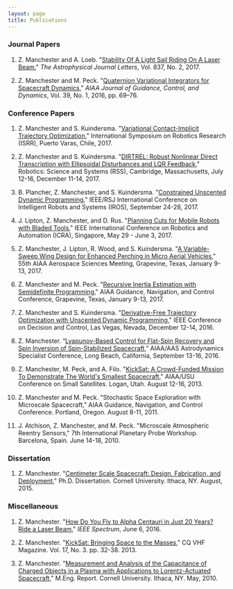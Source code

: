```yaml
---
layout: page
title: Publications
---
```


### Journal Papers 

1. Z. Manchester and A. Loeb. "[Stability Of A Light Sail Riding On A Laser Beam](http://iopscience.iop.org/article/10.3847/2041-8213/aa619b/)," *The Astrophysical Journal Letters*, Vol. 837, No. 2, 2017.

2. Z. Manchester and M. Peck. "[Quaternion Variational Integrators for Spacecraft Dynamics](http://zacinaction.github.io/docs/Variational_Integrator.pdf)," *AIAA Journal of Guidance, Control, and Dynamics*, Vol. 39, No. 1, 2016, pp. 69–76.

### Conference Papers

1. Z. Manchester and S. Kuindersma. "[Variational Contact-Implicit Trajectory Optimization](http://zacinaction.github.io/docs/Variational_Contact.pdf)," International Symposium on Robotics Research (ISRR), Puerto Varas, Chile, 2017.

2. Z. Manchester and S. Kuindersma. "[DIRTREL: Robust Nonlinear Direct Transcription with Ellipsoidal Disturbances and LQR Feedback](http://zacinaction.github.io/docs/dirtrel.pdf)," Robotics: Science and Systems (RSS), Cambridge, Massachusetts, July 12-16, December 11-14, 2017.

3. B. Plancher, Z. Manchester, and S. Kuindersma. "[Constrained Unscented Dynamic Programming](http://zacinaction.github.io/docs/constrained-udp.pdf)," IEEE/RSJ International Conference on Intelligent Robots and Systems (IROS), September 24-28, 2017.

4. J. Lipton, Z. Manchester, and D. Rus. "[Planning Cuts for Mobile Robots with Bladed Tools](http://zacinaction.github.io/docs/Robot_Saw.pdf)," IEEE International Conference on Robotics and Automation (ICRA), Singapore, May 29 - June 3, 2017.

5.	Z. Manchester, J. Lipton, R. Wood, and S. Kuindersma. "[A Variable-Sweep Wing Design for Enhanced Perching in Micro Aerial Vehicles](http://zacinaction.github.io/docs/Morphing_Wing.pdf)," 55th AIAA Aerospace Sciences Meeting, Grapevine, Texas, January 9-13, 2017.

6.	Z. Manchester and M. Peck. "[Recursive Inertia Estimation with Semidefinite Programming](http://zacinaction.github.io/docs/Inertia_Estimation.pdf)," AIAA Guidance, Navigation, and Control Conference, Grapevine, Texas, January 9-13, 2017.

7.	Z. Manchester and S. Kuindersma. "[Derivative-Free Trajectory Optimization with Unscented Dynamic Programming](http://zacinaction.github.io/docs/udp.pdf)," IEEE Conference on Decision and Control, Las Vegas, Nevada, December 12-14, 2016.

8.	Z. Manchester. “[Lyapunov-Based Control for Flat-Spin Recovery and Spin Inversion of Spin-Stabilized Spacecraft](http://zacinaction.github.io/docs/Spin_Control.pdf),” AIAA/AAS Astrodynamics Specialist Conference, Long Beach, California, September 13-16, 2016.

9. Z. Manchester, M. Peck, and A. Filo. "[KickSat: A Crowd-Funded Mission To Demonstrate The World's Smallest Spacecraft](http://zacinaction.github.io/docs/KickSat_SmallSat.pdf)," AIAA/USU Conference on Small Satellites. Logan, Utah. August 12-16, 2013.

10. Z. Manchester and M. Peck. "Stochastic Space Exploration with Microscale Spacecraft," AIAA Guidance, Navigation, and Control Conference. Portland, Oregon. August 8-11, 2011.

11. J. Atchison, Z. Manchester, and M. Peck. "Microscale Atmospheric Reentry Sensors," 7th International Planetary Probe Workshop. Barcelona, Spain. June 14-18, 2010.


### Dissertation
1. Z. Manchester. "[Centimeter Scale Spacecraft: Design, Fabrication, and Deployment](http://zacinaction.github.io/docs/Zac_Manchester_PhD_Dissertation.pdf)," Ph.D. Dissertation. Cornell University. Ithaca, NY. August, 2015.

### Miscellaneous
1. Z. Manchester. "[How Do You Fly to Alpha Centauri in Just 20 Years? Ride a Laser Beam](http://spectrum.ieee.org/tech-talk/aerospace/space-flight/how-do-you-fly-to-alpha-centauri-in-just-20-years-ride-a-laser-beam)," *IEEE Spectrum*, June 6, 2016.

2. Z. Manchester. "[KickSat: Bringing Space to the Masses](http://zacinaction.github.io/docs/CQ_VHF_KickSat.pdf)," CQ VHF Magazine. Vol. 17, No. 3. pp. 32-38. 2013.

3. Z. Manchester. "[Measurement and Analysis of the Capacitance of Charged Objects in a Plasma with Applications to Lorentz-Actuated Spacecraft](http://zacinaction.github.io/docs/Zac_Manchester_MEng_Report.pdf)," M.Eng. Report. Cornell University. Ithaca, NY. May, 2010.
